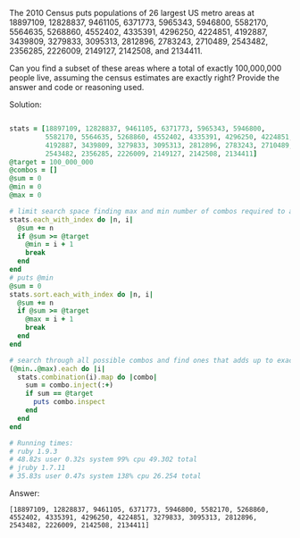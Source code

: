 The 2010 Census puts populations of 26 largest US metro areas at 18897109, 12828837, 9461105, 6371773, 5965343, 5946800, 5582170, 5564635, 5268860, 4552402, 4335391, 4296250, 4224851, 4192887, 3439809, 3279833, 3095313, 2812896, 2783243, 2710489, 2543482, 2356285, 2226009, 2149127, 2142508, and 2134411.

Can you find a subset of these areas where a total of exactly 100,000,000 people live, assuming the census estimates are exactly right? Provide the answer and code or reasoning used.

Solution: 

```ruby

stats = [18897109, 12828837, 9461105, 6371773, 5965343, 5946800,
         5582170, 5564635, 5268860, 4552402, 4335391, 4296250, 4224851,
         4192887, 3439809, 3279833, 3095313, 2812896, 2783243, 2710489,
         2543482, 2356285, 2226009, 2149127, 2142508, 2134411]
@target = 100_000_000
@combos = []
@sum = 0
@min = 0
@max = 0

# limit search space finding max and min number of combos required to add up to 100_000_000
stats.each_with_index do |n, i|
  @sum += n
  if @sum >= @target
    @min = i + 1
    break
  end
end
# puts @min
@sum = 0
stats.sort.each_with_index do |n, i|
  @sum += n
  if @sum >= @target
    @max = i + 1
    break
  end
end

# search through all possible combos and find ones that adds up to exactly 100_000_000
(@min..@max).each do |i|
  stats.combination(i).map do |combo|
    sum = combo.inject(:+)
    if sum == @target
      puts combo.inspect
    end
  end
end

# Running times:
# ruby 1.9.3
# 48.82s user 0.32s system 99% cpu 49.302 total
# jruby 1.7.11
# 35.83s user 0.47s system 138% cpu 26.254 total
```

Answer:

```
[18897109, 12828837, 9461105, 6371773, 5946800, 5582170, 5268860, 4552402, 4335391, 4296250, 4224851, 3279833, 3095313, 2812896, 2543482, 2226009, 2142508, 2134411]
```
